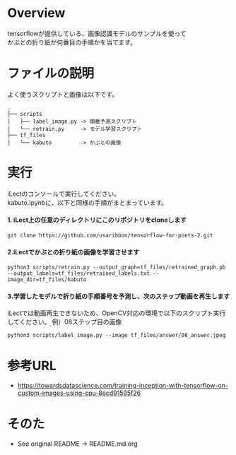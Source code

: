 # Overview
tensorflowが提供している、画像認識モデルのサンプルを使って  
かぶとの折り紙が何番目の手順かを当てます。

# ファイルの説明
よく使うスクリプトと画像は以下です。
```
.
├── scripts
│   ├── label_image.py -> 順番予測スクリプト
│   └── retrain.py     -> モデル学習スクリプト
├── tf_files
│   └── kabuto         -> かぶとの画像
```

# 実行
iLectのコンソールで実行してください。  
kabuto.ipynbに、以下と同様の手順がまとまっています。

#### 1. iLect上の任意のディレクトリにこのリポジトリをcloneします
```
git clone https://github.com/usaribbon/tensorflow-for-poets-2.git
```

#### 2.iLectでかぶとの折り紙の画像を学習させます
```
python3 scripts/retrain.py --output_graph=tf_files/retrained_graph.pb --output_labels=tf_files/retrained_labels.txt --image_dir=tf_files/kabuto
```

#### 3.学習したモデルで折り紙の手順番号を予測し、次のステップ動画を再生します  
iLectでは動画再生できないため、OpenCV対応の環境で以下のスクリプト実行してください。
例）08ステップ目の画像
```
python3 scripts/label_image.py --image tf_files/answer/08_answer.jpeg
```

# 参考URL
* https://towardsdatascience.com/training-inception-with-tensorflow-on-custom-images-using-cpu-8ecd91595f26

# そのた
* See original README -> README.md.org
